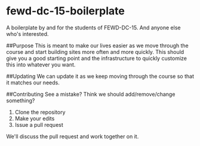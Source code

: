 # fewd-dc-15-boilerplate
A boilerplate by and for the students of FEWD-DC-15. And anyone else who's interested.

##Purpose
This is meant to make our lives easier as we move through the course and start building
sites more often and more quickly. This should give you a good starting point and the
infrastructure to quickly customize this into whatever you want.

##Updating
We can update it as we keep moving through the course so that it matches our needs.

##Contributing
See a mistake? Think we should add/remove/change something?

1. Clone the repository
2. Make your edits
3. Issue a pull request

We'll discuss the pull request and work together on it.
